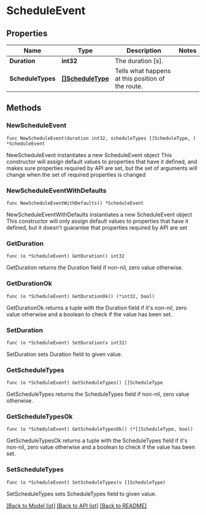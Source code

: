 # ScheduleEvent

## Properties

Name | Type | Description | Notes
------------ | ------------- | ------------- | -------------
**Duration** | **int32** | The duration [s]. | 
**ScheduleTypes** | [**[]ScheduleType**](ScheduleType.md) | Tells what happens at this position of the route.  | 

## Methods

### NewScheduleEvent

`func NewScheduleEvent(duration int32, scheduleTypes []ScheduleType, ) *ScheduleEvent`

NewScheduleEvent instantiates a new ScheduleEvent object
This constructor will assign default values to properties that have it defined,
and makes sure properties required by API are set, but the set of arguments
will change when the set of required properties is changed

### NewScheduleEventWithDefaults

`func NewScheduleEventWithDefaults() *ScheduleEvent`

NewScheduleEventWithDefaults instantiates a new ScheduleEvent object
This constructor will only assign default values to properties that have it defined,
but it doesn't guarantee that properties required by API are set

### GetDuration

`func (o *ScheduleEvent) GetDuration() int32`

GetDuration returns the Duration field if non-nil, zero value otherwise.

### GetDurationOk

`func (o *ScheduleEvent) GetDurationOk() (*int32, bool)`

GetDurationOk returns a tuple with the Duration field if it's non-nil, zero value otherwise
and a boolean to check if the value has been set.

### SetDuration

`func (o *ScheduleEvent) SetDuration(v int32)`

SetDuration sets Duration field to given value.


### GetScheduleTypes

`func (o *ScheduleEvent) GetScheduleTypes() []ScheduleType`

GetScheduleTypes returns the ScheduleTypes field if non-nil, zero value otherwise.

### GetScheduleTypesOk

`func (o *ScheduleEvent) GetScheduleTypesOk() (*[]ScheduleType, bool)`

GetScheduleTypesOk returns a tuple with the ScheduleTypes field if it's non-nil, zero value otherwise
and a boolean to check if the value has been set.

### SetScheduleTypes

`func (o *ScheduleEvent) SetScheduleTypes(v []ScheduleType)`

SetScheduleTypes sets ScheduleTypes field to given value.



[[Back to Model list]](../README.md#documentation-for-models) [[Back to API list]](../README.md#documentation-for-api-endpoints) [[Back to README]](../README.md)


